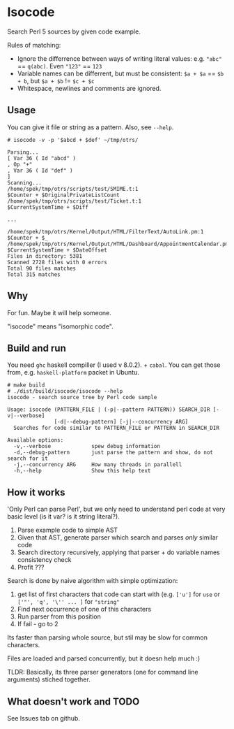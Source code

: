 # Isocode

Search Perl 5 sources by given code example.

Rules of matching:

* Ignore the differrence between ways of writing literal values: e.g. ` "abc" ` == `q(abc)`. Even `"123"` == `123`
* Variable names can be differrent, but must be consistent: `$a + $a` == `$b + b`, but `$a + $b` != `$c + $c`
* Whitespace, newlines and comments are ignored.

## Usage

You can give it file or string as a pattern. Also, see `--help`.

```
# isocode -v -p '$abcd + $def' ~/tmp/otrs/ 

Parsing...
[ Var 36 ( Id "abcd" )
, Op "+"
, Var 36 ( Id "def" )
]
Scanning...
/home/spek/tmp/otrs/scripts/test/SMIME.t:1
$Counter + $OriginalPrivateListCount
/home/spek/tmp/otrs/scripts/test/Ticket.t:1
$CurrentSystemTime + $Diff

...

/home/spek/tmp/otrs/Kernel/Output/HTML/FilterText/AutoLink.pm:1
$Counter + $_
/home/spek/tmp/otrs/Kernel/Output/HTML/Dashboard/AppointmentCalendar.pm:1
$CurrentSystemTime + $DateOffset
Files in directory: 5381
Scanned 2728 files with 0 errors
Total 90 files matches
Total 315 matches
```
## Why

For fun. Maybe it will help someone.

"isocode" means "isomorphic code".

## Build and run

You need `ghc` haskell compiller (I used v 8.0.2). + `cabal`.
You can get those from, e.g. `haskell-platform` packet in Ubuntu. 

```
# make build
# ./dist/build/isocode/isocode --help
isocode - search source tree by Perl code sample

Usage: isocode (PATTERN_FILE | (-p|--pattern PATTERN)) SEARCH_DIR [-v|--verbose]
               [-d|--debug-pattern] [-j|--concurrency ARG]
  Searches for code similar to PATTERN_FILE or PATTERN in SEARCH_DIR

Available options:
  -v,--verbose             spew debug information
  -d,--debug-pattern       just parse the pattern and show, do not search for it
  -j,--concurrency ARG     How many threads in parallell
  -h,--help                Show this help text
```

## How it works

'Only Perl can parse Perl', but we only need to understand perl code at very basic level (is it var? is it string literal?).

1. Parse example code to simple AST
2. Given that AST, generate parser which search and parses _only_ similar code
3. Search directory recursively, applying that parser + do variable names consistency check
4. Profit ???

Search is done by naive algorithm with simple optimization:

1. get list of first characters that code can start with (e.g. `['u']` for `use` or `['"', 'q', '\'' ... ]` for `"string"` 
2. Find next occurrence of one of this characters
3. Run parser from this position
4. If fail - go to 2

Its faster than parsing whole source, but stil may be slow for common characters.

Files are loaded and parsed concurrently, but it doesn help much :)

TLDR: Basically, its three parser generators (one for command line arguments) stiched together.

## What doesn't work and TODO

See Issues tab on github.
